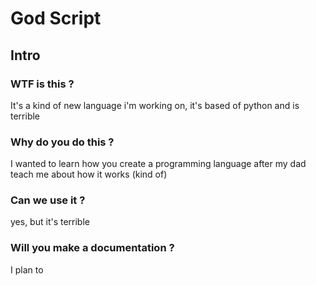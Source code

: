 # God Script

## Intro
### WTF is this ?
It's a kind of new language i'm working on, it's based of python and is terrible
### Why do you do this ?
I wanted to learn how you create a programming language after my dad teach me about how it works (kind of)
### Can we use it ?
yes, but it's terrible
### Will you make a documentation ?
I plan to
